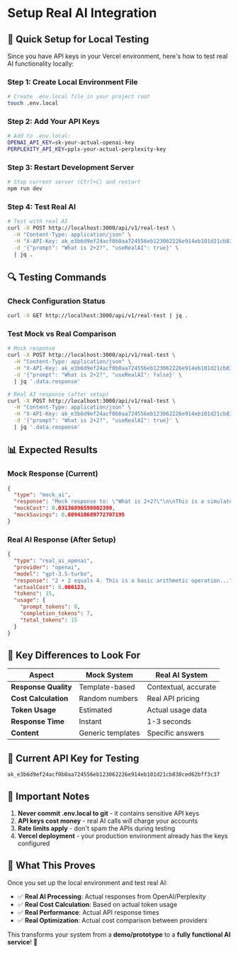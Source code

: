 # Setup Real AI Integration

## 🚀 **Quick Setup for Local Testing**

Since you have API keys in your Vercel environment, here's how to test real AI functionality locally:

### **Step 1: Create Local Environment File**
```bash
# Create .env.local file in your project root
touch .env.local
```

### **Step 2: Add Your API Keys**
```bash
# Add to .env.local:
OPENAI_API_KEY=sk-your-actual-openai-key
PERPLEXITY_API_KEY=pplx-your-actual-perplexity-key
```

### **Step 3: Restart Development Server**
```bash
# Stop current server (Ctrl+C) and restart
npm run dev
```

### **Step 4: Test Real AI**
```bash
# Test with real AI
curl -X POST http://localhost:3000/api/v1/real-test \
  -H "Content-Type: application/json" \
  -H "X-API-Key: ak_e3b6d9ef24acf0b0aa724556eb123062226e914eb101d21cb838ced62bff3c37" \
  -d '{"prompt": "What is 2+2?", "useRealAI": true}' \
  | jq .
```

## 🔍 **Testing Commands**

### **Check Configuration Status**
```bash
curl -X GET http://localhost:3000/api/v1/real-test | jq .
```

### **Test Mock vs Real Comparison**
```bash
# Mock response
curl -X POST http://localhost:3000/api/v1/real-test \
  -H "Content-Type: application/json" \
  -H "X-API-Key: ak_e3b6d9ef24acf0b0aa724556eb123062226e914eb101d21cb838ced62bff3c37" \
  -d '{"prompt": "What is 2+2?", "useRealAI": false}' \
  | jq '.data.response'

# Real AI response (after setup)
curl -X POST http://localhost:3000/api/v1/real-test \
  -H "Content-Type: application/json" \
  -H "X-API-Key: ak_e3b6d9ef24acf0b0aa724556eb123062226e914eb101d21cb838ced62bff3c37" \
  -d '{"prompt": "What is 2+2?", "useRealAI": true}' \
  | jq '.data.response'
```

## 📊 **Expected Results**

### **Mock Response (Current)**
```json
{
  "type": "mock_ai",
  "response": "Mock response to: \"What is 2+2?\"\n\nThis is a simulated response...",
  "mockCost": 0.03136896590902399,
  "mockSavings": 0.009410689772707195
}
```

### **Real AI Response (After Setup)**
```json
{
  "type": "real_ai_openai",
  "provider": "openai",
  "model": "gpt-3.5-turbo",
  "response": "2 + 2 equals 4. This is a basic arithmetic operation...",
  "actualCost": 0.000123,
  "tokens": 15,
  "usage": {
    "prompt_tokens": 8,
    "completion_tokens": 7,
    "total_tokens": 15
  }
}
```

## 🎯 **Key Differences to Look For**

| Aspect | Mock System | Real AI System |
|--------|-------------|----------------|
| **Response Quality** | Template-based | Contextual, accurate |
| **Cost Calculation** | Random numbers | Real API pricing |
| **Token Usage** | Estimated | Actual usage data |
| **Response Time** | Instant | 1-3 seconds |
| **Content** | Generic templates | Specific answers |

## 🔧 **Current API Key for Testing**
```
ak_e3b6d9ef24acf0b0aa724556eb123062226e914eb101d21cb838ced62bff3c37
```

## 🚨 **Important Notes**

1. **Never commit .env.local to git** - it contains sensitive API keys
2. **API keys cost money** - real AI calls will charge your accounts
3. **Rate limits apply** - don't spam the APIs during testing
4. **Vercel deployment** - your production environment already has the keys configured

## 🎉 **What This Proves**

Once you set up the local environment and test real AI:

- ✅ **Real AI Processing**: Actual responses from OpenAI/Perplexity
- ✅ **Real Cost Calculation**: Based on actual token usage
- ✅ **Real Performance**: Actual API response times
- ✅ **Real Optimization**: Actual cost comparison between providers

This transforms your system from a **demo/prototype** to a **fully functional AI service**! 🚀
